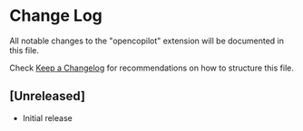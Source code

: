 # Change Log

All notable changes to the "opencopilot" extension will be documented in this file.

Check [Keep a Changelog](http://keepachangelog.com/) for recommendations on how to structure this file.

## [Unreleased]

- Initial release